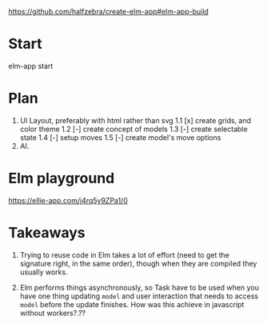https://github.com/halfzebra/create-elm-app#elm-app-build

# Start
elm-app start


# Plan
1. UI Layout, preferably with html rather than svg
  1.1 [x] create grids, and color theme
  1.2 [-] create concept of models
  1.3 [-] create selectable state
  1.4 [-] setup moves
  1.5 [-] create model's move options
2. AI.



# Elm playground
https://ellie-app.com/j4rq5y9ZPa1/0


# Takeaways

1. Trying to reuse code in Elm takes a lot of effort (need to get the signature right, in the same order), though when they are compiled they usually works.

2. Elm performs things asynchronously, so Task have to be used when you have one thing updating `model` and user interaction that needs to access `model` before the update finishes. How was this achieve in javascript without workers?.??